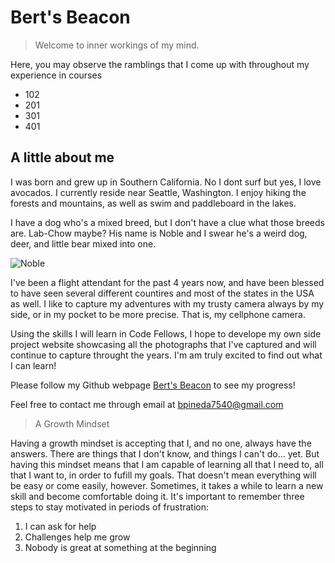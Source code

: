 # Bert's Beacon

> Welcome to inner workings of my mind.

Here, you may observe the ramblings that I come up with throughout my experience in courses

- 102
- 201
- 301
- 401

## A little about me

I was born and grew up in Southern California. No I dont surf but yes, I love avocados. I currently reside near Seattle, Washington. I enjoy hiking the forests and mountains, as well as swim and paddleboard in the lakes.

I have a dog who's a mixed breed, but I don't have a clue what those breeds are. Lab-Chow maybe? His name is Noble and I swear he's a weird dog, deer, and little bear mixed into one.

![Noble](https://user-images.githubusercontent.com/108510107/177018095-8e442111-7eea-498e-8549-4474e8437098.jpg)

I've been a flight attendant for the past 4 years now, and have been blessed to have seen several different countires and most of the states in the USA as well. I like to capture my adventures with my trusty camera always by my side, or in my pocket to be more precise. That is, my cellphone camera.

Using the skills I will learn in Code Fellows, I hope to develope my own side project website showcasing all the photographs that I've captured and will continue to capture throught the years. I'm am truly excited to find out what I can learn!

Please follow my Github webpage [Bert's Beacon](https://humberto-pineda.github.io/reading-notes/) to see my progress!

Feel free to contact me through email at <bpineda7540@gmail.com>

> A Growth Mindset

Having a growth mindset is accepting that I, and no one, always have the answers. There are things that I don't know, and things I can't do... yet.
But having this mindset means that I am capable of learning all that I need to, all that I want to, in order to fufill my goals. That doesn't mean everything will be easy or come easily, however. Sometimes, it takes a while to learn a new skill and become comfortable doing it. It's important to remember three steps to stay motivated in periods of frustration:

1. I can ask for help
2. Challenges help me grow
3. Nobody is great at something at the beginning
